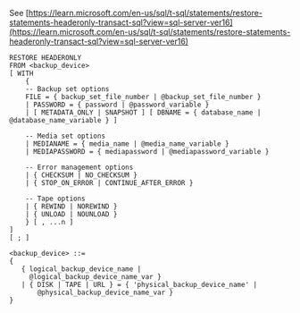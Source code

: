 See [https://learn.microsoft.com/en-us/sql/t-sql/statements/restore-statements-headeronly-transact-sql?view=sql-server-ver16](https://learn.microsoft.com/en-us/sql/t-sql/statements/restore-statements-headeronly-transact-sql?view=sql-server-ver16)
```
RESTORE HEADERONLY
FROM <backup_device>
[ WITH
    {
    -- Backup set options
    FILE = { backup_set_file_number | @backup_set_file_number }
    | PASSWORD = { password | @password_variable }
    | [ METADATA_ONLY | SNAPSHOT ] [ DBNAME = { database_name | @database_name_variable } ]

    -- Media set options
    | MEDIANAME = { media_name | @media_name_variable }
    | MEDIAPASSWORD = { mediapassword | @mediapassword_variable }

    -- Error management options
    | { CHECKSUM | NO_CHECKSUM }
    | { STOP_ON_ERROR | CONTINUE_AFTER_ERROR }

    -- Tape options
    | { REWIND | NOREWIND }
    | { UNLOAD | NOUNLOAD }
    } [ , ...n ]
]
[ ; ]

<backup_device> ::=
{
   { logical_backup_device_name |
     @logical_backup_device_name_var }
   | { DISK | TAPE | URL } = { 'physical_backup_device_name' |
       @physical_backup_device_name_var }
}
```
